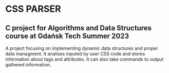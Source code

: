 # CSS PARSER

## C project for Algorithms and Data Structures course at Gdańsk Tech Summer 2023

A project focusing on implementing dynamic data structures and proper data managment.
It analises inputed by user CSS code and stores information about tags and attributes. 
It can also take commands to output gathered information.
